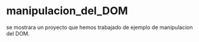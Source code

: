 # manipulacion_del_DOM
se mostrara un proyecto que hemos trabajado de ejemplo de manipulacion del DOM.
